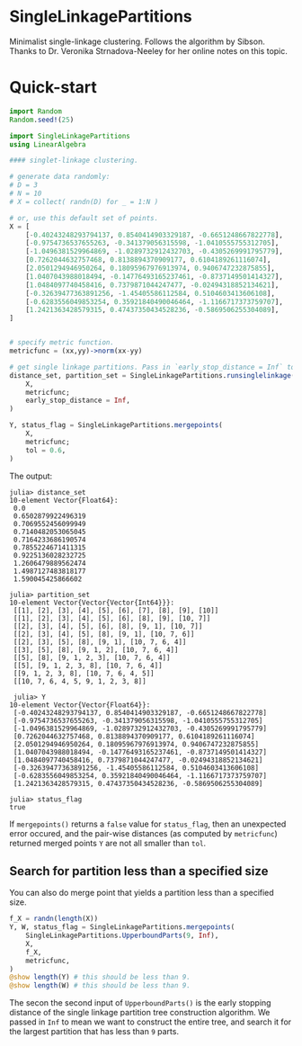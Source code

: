 # SingleLinkagePartitions
Minimalist single-linkage clustering. Follows the algorithm by Sibson.
Thanks to Dr. Veronika Strnadova-Neeley for her online notes on this topic.

# Quick-start

```julia
import Random
Random.seed!(25)

import SingleLinkagePartitions
using LinearAlgebra

#### singlet-linkage clustering.

# generate data randomly:
# D = 3
# N = 10
# X = collect( randn(D) for _ = 1:N )

# or, use this default set of points.
X = [
    [-0.40243248293794137, 0.8540414903329187, -0.6651248667822778],
    [-0.9754736537655263, -0.341379056315598, -1.0410555755312705],
    [-1.0496381529964869, -1.0289732912432703, -0.4305269991795779],
    [0.7262044632757468, 0.8138894370909177, 0.6104189261116074],
    [2.0501294946950264, 0.18095967976913974, 0.9406747232875855],
    [1.0407043988018494, -0.14776493165237461, -0.8737149501414327],
    [1.0484097740458416, 0.7379871044247477, -0.02494318852134621],
    [-0.32639477363891256, -1.45405586112584, 0.5104603413606108],
    [-0.6283556049853254, 0.35921840490046464, -1.1166717373759707],
    [1.2421363428579315, 0.47437350434528236, -0.5869506255304089],
]


# specify metric function.
metricfunc = (xx,yy)->norm(xx-yy)

# get single linkage partitions. Pass in `early_stop_distance = Inf` to generate all partitions until we have the singleton partition.
distance_set, partition_set = SingleLinkagePartitions.runsinglelinkage(
    X,
    metricfunc;
    early_stop_distance = Inf,
)

Y, status_flag = SingleLinkagePartitions.mergepoints(
    X,
    metricfunc;
    tol = 0.6,
)


```

The output:
```
julia> distance_set
10-element Vector{Float64}:
 0.0
 0.6502879922496319
 0.7069552456099949
 0.7140482053065045
 0.7164233686190574
 0.7855224671411315
 0.9225136028232725
 1.2606479889562474
 1.4987127483818177
 1.590045425866602

julia> partition_set
10-element Vector{Vector{Vector{Int64}}}:
 [[1], [2], [3], [4], [5], [6], [7], [8], [9], [10]]
 [[1], [2], [3], [4], [5], [6], [8], [9], [10, 7]]
 [[2], [3], [4], [5], [6], [8], [9, 1], [10, 7]]
 [[2], [3], [4], [5], [8], [9, 1], [10, 7, 6]]
 [[2], [3], [5], [8], [9, 1], [10, 7, 6, 4]]
 [[3], [5], [8], [9, 1, 2], [10, 7, 6, 4]]
 [[5], [8], [9, 1, 2, 3], [10, 7, 6, 4]]
 [[5], [9, 1, 2, 3, 8], [10, 7, 6, 4]]
 [[9, 1, 2, 3, 8], [10, 7, 6, 4, 5]]
 [[10, 7, 6, 4, 5, 9, 1, 2, 3, 8]]

 julia> Y
10-element Vector{Vector{Float64}}:
 [-0.40243248293794137, 0.8540414903329187, -0.6651248667822778]
 [-0.9754736537655263, -0.341379056315598, -1.0410555755312705]
 [-1.0496381529964869, -1.0289732912432703, -0.4305269991795779]
 [0.7262044632757468, 0.8138894370909177, 0.6104189261116074]
 [2.0501294946950264, 0.18095967976913974, 0.9406747232875855]
 [1.0407043988018494, -0.14776493165237461, -0.8737149501414327]
 [1.0484097740458416, 0.7379871044247477, -0.02494318852134621]
 [-0.32639477363891256, -1.45405586112584, 0.5104603413606108]
 [-0.6283556049853254, 0.35921840490046464, -1.1166717373759707]
 [1.2421363428579315, 0.47437350434528236, -0.5869506255304089]

julia> status_flag
true
```

If `mergepoints()` returns a `false` value for `status_flag`, then an unexpected error occured, and the pair-wise distances (as computed by `metricfunc`) returned merged points `Y` are not all smaller than `tol`.

## Search for partition less than a specified size
You can also do merge point that yields a partition less than a specified size.

```julia
f_X = randn(length(X))
Y, W, status_flag = SingleLinkagePartitions.mergepoints(
    SingleLinkagePartitions.UpperboundParts(9, Inf),
    X,
    f_X,
    metricfunc,
)
@show length(Y) # this should be less than 9.
@show length(W) # this should be less than 9.
```
The secon the second input of `UpperboundParts()` is the early stopping distance of the single linkage partition tree construction algorithm. We passed in `Inf` to mean we want to construct the entire tree, and search it for the largest partition that has less than `9` parts.